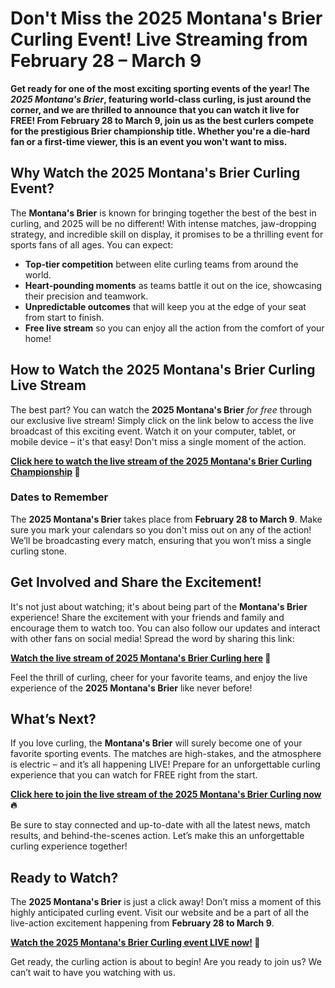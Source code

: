 # Don't Miss the 2025 Montana's Brier Curling Event! Live Streaming from February 28 – March 9

**Get ready for one of the most exciting sporting events of the year! The _2025 Montana's Brier_, featuring world-class curling, is just around the corner, and we are thrilled to announce that you can watch it live for FREE! From February 28 to March 9, join us as the best curlers compete for the prestigious Brier championship title. Whether you're a die-hard fan or a first-time viewer, this is an event you won't want to miss.**

## Why Watch the 2025 Montana's Brier Curling Event?

The **Montana's Brier** is known for bringing together the best of the best in curling, and 2025 will be no different! With intense matches, jaw-dropping strategy, and incredible skill on display, it promises to be a thrilling event for sports fans of all ages. You can expect:

- **Top-tier competition** between elite curling teams from around the world.
- **Heart-pounding moments** as teams battle it out on the ice, showcasing their precision and teamwork.
- **Unpredictable outcomes** that will keep you at the edge of your seat from start to finish.
- **Free live stream** so you can enjoy all the action from the comfort of your home!

## How to Watch the 2025 Montana's Brier Curling Live Stream

The best part? You can watch the **2025 Montana's Brier** _for free_ through our exclusive live stream! Simply click on the link below to access the live broadcast of this exciting event. Watch it on your computer, tablet, or mobile device – it's that easy! Don't miss a single moment of the action.

**[Click here to watch the live stream of the 2025 Montana's Brier Curling Championship](https://tinyurl.com/livestreamfreeo?st=2025montanasbrier&si=gh) 🎥**

### Dates to Remember

The **2025 Montana's Brier** takes place from **February 28 to March 9**. Make sure you mark your calendars so you don't miss out on any of the action! We’ll be broadcasting every match, ensuring that you won’t miss a single curling stone.

## Get Involved and Share the Excitement!

It's not just about watching; it's about being part of the **Montana's Brier** experience! Share the excitement with your friends and family and encourage them to watch too. You can also follow our updates and interact with other fans on social media! Spread the word by sharing this link:

**[Watch the live stream of 2025 Montana's Brier Curling here](https://tinyurl.com/livestreamfreeo?st=2025montanasbrier&si=gh) 🏅**

Feel the thrill of curling, cheer for your favorite teams, and enjoy the live experience of the **2025 Montana's Brier** like never before!

## What’s Next?

If you love curling, the **Montana's Brier** will surely become one of your favorite sporting events. The matches are high-stakes, and the atmosphere is electric – and it’s all happening LIVE! Prepare for an unforgettable curling experience that you can watch for FREE right from the start.

**[Click here to join the live stream of the 2025 Montana's Brier Curling now](https://tinyurl.com/livestreamfreeo?st=2025montanasbrier&si=gh) 🔥**

Be sure to stay connected and up-to-date with all the latest news, match results, and behind-the-scenes action. Let’s make this an unforgettable curling experience together!

## Ready to Watch?

The **2025 Montana's Brier** is just a click away! Don’t miss a moment of this highly anticipated curling event. Visit our website and be a part of all the live-action excitement happening from **February 28 to March 9**.

**[Watch the 2025 Montana's Brier Curling event LIVE now!](https://tinyurl.com/livestreamfreeo?st=2025montanasbrier&si=gh) 🥌**

Get ready, the curling action is about to begin! Are you ready to join us? We can’t wait to have you watching with us.
